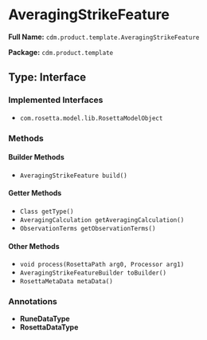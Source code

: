 # AveragingStrikeFeature

**Full Name:** `cdm.product.template.AveragingStrikeFeature`

**Package:** `cdm.product.template`

## Type: Interface

### Implemented Interfaces

- `com.rosetta.model.lib.RosettaModelObject`

### Methods

#### Builder Methods

- `AveragingStrikeFeature build()`

#### Getter Methods

- `Class getType()`
- `AveragingCalculation getAveragingCalculation()`
- `ObservationTerms getObservationTerms()`

#### Other Methods

- `void process(RosettaPath arg0, Processor arg1)`
- `AveragingStrikeFeatureBuilder toBuilder()`
- `RosettaMetaData metaData()`

### Annotations

- **RuneDataType**
- **RosettaDataType**

